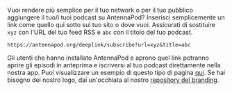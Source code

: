 Vuoi rendere più semplice per il tuo network o per il tuo pubblico aggiungere il tuo/i tuoi podcast su AntennaPod? Inserisci semplicemente un link come quello qui sotto sul tuo sito o dove vuoi. Assicurati di sostituire `xyz` con l'URL del tuo feed RSS e `abc` con il titolo del tuo podcast.

`https://antennapod.org/deeplink/subscribe?url=xyz&title=abc`

Gli utenti che hanno installato AntennaPod e aprono quel link potranno aprire gli episodi in anteprima e iscriversi al tuo podcast direttamente nella nostra app. Puoi visualizzare un esempio di questo tipo di pagina [qui](/deeplink/subscribe?url=https://antennapod.org/rss.xml&title=Blog+Posts). Se hai bisogno del nostro logo, dai un'occhiata al nostro [repository del branding](https://github.com/AntennaPod/branding).
